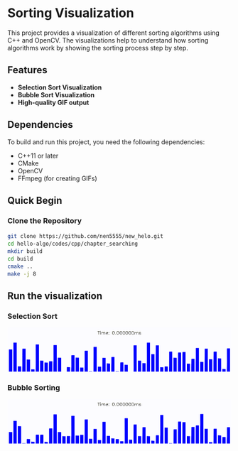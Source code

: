 # Sorting Visualization

This project provides a visualization of different sorting algorithms using C++ and OpenCV. The visualizations help to understand how sorting algorithms work by showing the sorting process step by step.

## Features

- **Selection Sort Visualization**
- **Bubble Sort Visualization**
- **High-quality GIF output**

## Dependencies

To build and run this project, you need the following dependencies:

- C++11 or later
- CMake
- OpenCV
- FFmpeg (for creating GIFs)

## Quick Begin

### Clone the Repository

```bash
git clone https://github.com/nen5555/new_helo.git
cd hello-algo/codes/cpp/chapter_searching
mkdir build
cd build
cmake ..
make -j 8
```

## Run the visualization
### Selection Sort
![](./img/select_output.gif)
### Bubble Sorting
![](./img/bubble_output.gif)
